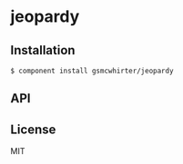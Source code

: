 
# jeopardy

  

## Installation

    $ component install gsmcwhirter/jeopardy

## API

   

## License

  MIT
